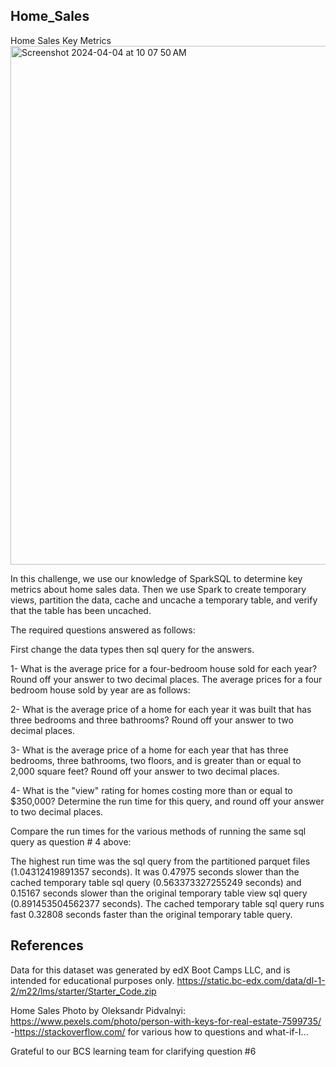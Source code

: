 ## Home_Sales

Home Sales Key Metrics
<img width="830" alt="Screenshot 2024-04-04 at 10 07 50 AM" src="https://github.com/kaurn6538/Home_Sales/assets/98873779/48723846-c6eb-4647-8841-e46f37ddf3ec">




In this challenge, we use our knowledge of SparkSQL to determine key metrics about home sales data. Then we use Spark to create temporary views, partition the data, cache and uncache a temporary table, and verify that the table has been uncached.



The required questions answered as follows:

First change the data types then sql query for the answers.



1- What is the average price for a four-bedroom house sold for each year? Round off your answer to two decimal places. The average prices for a four bedroom house sold by year are as follows:



2- What is the average price of a home for each year it was built that has three bedrooms and three bathrooms? Round off your answer to two decimal places.



3- What is the average price of a home for each year that has three bedrooms, three bathrooms, two floors, and is greater than or equal to 2,000 square feet? Round off your answer to two decimal places.



4- What is the "view" rating for homes costing more than or equal to $350,000? Determine the run time for this query, and round off your answer to two decimal places.



Compare the run times for the various methods of running the same sql query as question # 4 above:



The highest run time was the sql query from the partitioned parquet files (1.04312419891357 seconds). It was 0.47975 seconds slower than the cached temporary table sql query (0.563373327255249 seconds) and 0.15167 seconds slower than the original temporary table view sql query (0.891453504562377 seconds). The cached temporary table sql query runs fast 0.32808 seconds faster than the original temporary table query.

## References

Data for this dataset was generated by edX Boot Camps LLC, and is intended for educational purposes only. https://static.bc-edx.com/data/dl-1-2/m22/lms/starter/Starter_Code.zip

Home Sales Photo by Oleksandr Pidvalnyi: https://www.pexels.com/photo/person-with-keys-for-real-estate-7599735/ -https://stackoverflow.com/ for various how to questions and what-if-I...

Grateful to our BCS learning team for clarifying question #6
